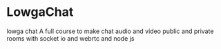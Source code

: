 # LowgaChat
lowga chat A full course to make chat audio and video public and private rooms with socket io and webrtc and node js
